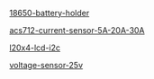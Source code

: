 [18650-battery-holder]()

[acs712-current-sensor-5A-20A-30A](https://www.lazada.com.ph//products/i134513281-s149946842.html?spm=a2o4l.cart.0.0.19983e17pg1tLV&urlFlag=true)

[l20x4-lcd-i2c](https://www.lazada.com.ph//products/i230446570-s1630476280.html?spm=a2o4l.cart.0.0.19983e17pg1tLV&urlFlag=true)

[voltage-sensor-25v](https://www.lazada.com.ph//products/i259955012-s358320189.html?spm=a2o4l.cart.0.0.19983e17pg1tLV&urlFlag=true)
